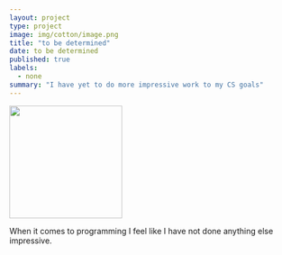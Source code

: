 ```yaml
---
layout: project
type: project
image: img/cotton/image.png
title: "to be determined"
date: to be determined
published: true
labels:
  - none
summary: "I have yet to do more impressive work to my CS goals"
---
```


<div class="text-center p-4">
  <img width="200px" src="../img/micromouse/image.png" class="img-thumbnail" >

When it comes to programming I feel like I have not done anything else impressive.
